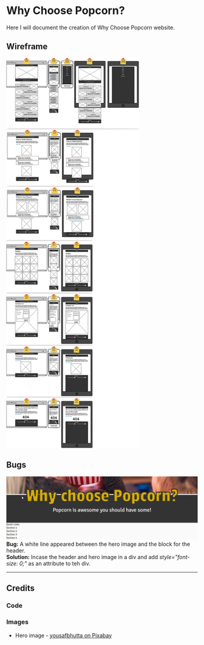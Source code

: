 # Why Choose Popcorn?

Here I will document the creation of Why Choose Popcorn website.

## Wireframe

![Wireframe](assets/docs/wireframe.png "Wireframe of site")

## Bugs

![White line between blocks](assets/docs/line-bug.png "Title")
**Bug:** A white line appeared between the hero image and the block for the header.\
**Solution:** Incase the header and hero image in a div and add *style="font-size: 0;"* as an attribute to teh div.

---

## Credits

### Code

### Images

- Hero image - [yousafbhutta on Pixabay](https://pixabay.com/users/yousafbhutta-2933897/)